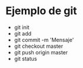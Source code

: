 # Ejemplo de git

- git init
- git add <archivo>
- git commit -m 'Mensaje'
- git checkout master
- git push origin master
- git status
